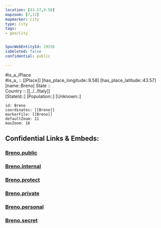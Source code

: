 ```yaml
---
location: [43.57,9.58] 
mapzoom: [7,12] 
mapmarker: city 
type: City
tags:
- geo/City


SpocWebEntityId: 29336
isDeleted: false
confidential: public

---
```

#is_a_/Place  
#is_a_ :: [[Place]] 
[has_place_longitude::9.58] 
[has_place_latitude::43.57] 
[name::Breno] 
State ::  
Country :: [[../../Italy]]  
[StateId::] 
[Population::] 
[Unknown::] 


```leaflet
id: Breno
coordinates: [[Breno]] 
markerFile: [[Breno]] 
defaultZoom: 11 
maxZoom: 18
```


## Confidential Links & Embeds: 

### [Breno.public](/_public/\Earth\Continent\Europe\Europe~South\Italy\CityBreno.public.md) 

### [Breno.internal](/_internal/\Earth\Continent\Europe\Europe~South\Italy\CityBreno.internal.md) 

### [Breno.protect](/_protect/\Earth\Continent\Europe\Europe~South\Italy\CityBreno.protect.md) 

### [Breno.private](/_private/\Earth\Continent\Europe\Europe~South\Italy\CityBreno.private.md) 

### [Breno.personal](/_personal/\Earth\Continent\Europe\Europe~South\Italy\CityBreno.personal.md) 

### [Breno.secret](/_secret/\Earth\Continent\Europe\Europe~South\Italy\CityBreno.secret.md)

